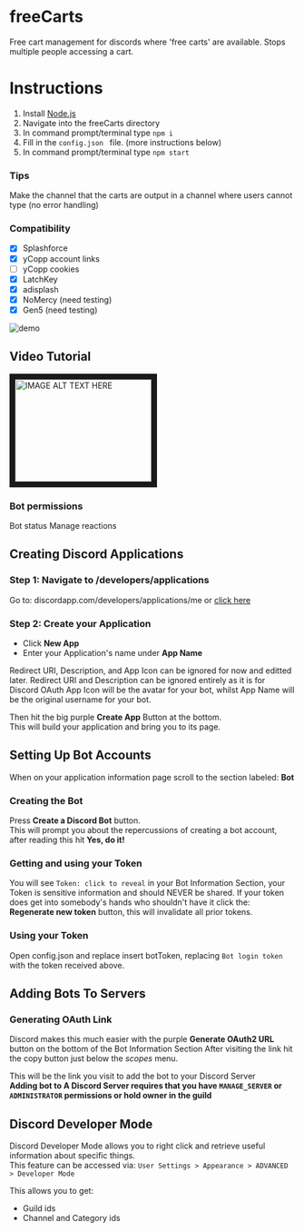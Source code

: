 # freeCarts
Free cart management for discords where 'free carts' are available. Stops multiple people accessing a cart. 

# Instructions
1. Install [Node.js](https://nodejs.org/en/download/)
2. Navigate into the freeCarts directory
3. In command prompt/terminal type `npm i`
4. Fill in the `config.json ` file. (more instructions below)
5. In command prompt/terminal type `npm start`

### Tips
Make the channel that the carts are output in a channel where users cannot type (no error handling)

### Compatibility
- [x] Splashforce
- [x] yCopp account links
- [ ] yCopp cookies
- [x] LatchKey
- [x] adisplash
- [x] NoMercy (need testing)
- [x] Gen5 (need testing)

![demo](https://i.imgur.com/YSlcJAG.png)

## Video Tutorial
<a href="http://www.youtube.com/watch?feature=player_embedded&v=ns6HeuZF3qU
" target="_blank"><img src="https://i.ytimg.com/vi/ns6HeuZF3qU/hqdefault.jpg?sqp=-oaymwEZCPYBEIoBSFXyq4qpAwsIARUAAIhCGAFwAQ==&rs=AOn4CLBA8DA1pdx9Gp2EDDpNRS8PtEvbFg" 
alt="IMAGE ALT TEXT HERE" width="240" height="180" border="10" /></a>

### Bot permissions
Bot status
Manage reactions

## Creating Discord Applications 
### Step 1: Navigate to /developers/applications
Go to: discordapp.com/developers/applications/me or [click here](https://discordapp.com/developers/applications/me)

### Step 2: Create your Application
- Click **New App**
- Enter your Application's name under **App Name**  

Redirect URI, Description, and App Icon can be ignored for now and editted later. Redirect URI and Description can be ignored entirely as it is for Discord OAuth
App Icon will be the avatar for your bot, whilst App Name will be the original username for your bot.  

Then hit the big purple **Create App** Button at the bottom.  
This will build your application and bring you to its page.  

## Setting Up Bot Accounts
When on your application information page scroll to the section labeled: **Bot**  

### Creating the Bot
Press **Create a Discord Bot** button.  
This will prompt you about the repercussions of creating a bot account, after reading this hit **Yes, do it!**  

### Getting and using your Token
You will see `Token: click to reveal` in your Bot Information Section, your Token is sensitive information and should NEVER be shared.
If your token does get into somebody's hands who shouldn't have it click the: **Regenerate new token** button, this will invalidate all prior tokens.

### Using your Token
Open config.json and replace insert botToken, replacing `Bot login token` with the token received above.

## Adding Bots To Servers
### Generating OAuth Link
Discord makes this much easier with the purple **Generate OAuth2 URL** button on the bottom of the Bot Information Section
After visiting the link hit the copy button just below the *scopes* menu.  

This will be the link you visit to add the bot to your Discord Server  
**Adding bot to A Discord Server requires that you have `MANAGE_SERVER` or `ADMINISTRATOR` permissions or hold owner in the guild**

## Discord Developer Mode
Discord Developer Mode allows you to right click and retrieve useful information about specific things.  
This feature can be accessed via: `User Settings > Appearance > ADVANCED > Developer Mode`

This allows you to get:
- Guild ids
- Channel and Category ids
